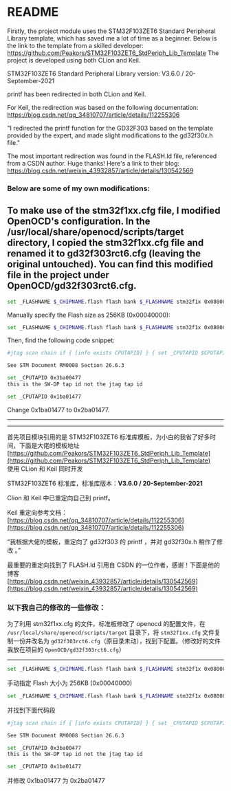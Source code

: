 # README

Firstly, the project module uses the STM32F103ZET6 Standard Peripheral Library template, which has saved me a lot of time as a beginner. Below is the link to the template from a skilled developer:
https://github.com/Peakors/STM32F103ZET6_StdPeriph_Lib_Template
The project is developed using both CLion and Keil.

STM32F103ZET6 Standard Peripheral Library version: V3.6.0 / 20-September-2021

printf has been redirected in both CLion and Keil.

For Keil, the redirection was based on the following documentation:
https://blog.csdn.net/qq_34810707/article/details/112255306

"I redirected the printf function for the GD32F303 based on the template provided by the expert, and made slight modifications to the gd32f30x.h file."

The most important redirection was found in the FLASH.ld file, referenced from a CSDN author. Huge thanks! Here's a link to their blog:
https://blog.csdn.net/weixin_43932857/article/details/130542569

### Below are some of my own modifications:

To make use of the stm32f1xx.cfg file, I modified OpenOCD's configuration. In the /usr/local/share/openocd/scripts/target directory, I copied the stm32f1xx.cfg file and renamed it to gd32f303rct6.cfg (leaving the original untouched). You can find this modified file in the project under OpenOCD/gd32f303rct6.cfg.
---

```bash
set _FLASHNAME $_CHIPNAME.flash flash bank $_FLASHNAME stm32f1x 0x08000000 $_FLASH_SIZE 0 0 $_TARGETNAME
```
Manually specify the Flash size as 256KB (0x00040000):
```bash
set _FLASHNAME $_CHIPNAME.flash flash bank $_FLASHNAME stm32f1x 0x08000000 0x00040000 0 0 $_TARGETNAME
```
Then, find the following code snippet:
```bash
#jtag scan chain if { [info exists CPUTAPID] } { set _CPUTAPID $CPUTAPID } else { if { [using_jtag] } {

See STM Document RM0008 Section 26.6.3

set _CPUTAPID 0x3ba00477
this is the SW-DP tap id not the jtag tap id

set _CPUTAPID 0x1ba01477
```
Change 0x1ba01477 to 0x2ba01477.

---
---

首先项目模块引用的是 STM32F103ZET6 标准库模板，为小白的我省了好多时间，下面是大佬的模板地址  
[https://github.com/Peakors/STM32F103ZET6_StdPeriph_Lib_Template](https://github.com/Peakors/STM32F103ZET6_StdPeriph_Lib_Template)  
使用 CLion 和 Keil 同时开发

STM32F103ZET6 标准库，标准库版本：**V3.6.0 / 20-September-2021**

Clion 和 Keil 中已重定向自己到 printf。

Keil 重定向参考文档：[https://blog.csdn.net/qq_34810707/article/details/112255306](https://blog.csdn.net/qq_34810707/article/details/112255306)

“我根据大佬的模板，重定向了 gd32f303 的 printf ，并对 gd32f30x.h 稍作了修改 。”

最重要的重定向找到了 FLASH.ld 引用自 CSDN 的一位作者，感谢！下面是他的博客  
[https://blog.csdn.net/weixin_43932857/article/details/130542569](https://blog.csdn.net/weixin_43932857/article/details/130542569)

### 以下我自己的修改的一些修改：

为了利用 stm32f1xx.cfg 的文件，标准板修改了 openocd 的配置文件，在 `/usr/local/share/openocd/scripts/target` 目录下，将 `stm32f1xx.cfg` 文件复制一份并改名为 `gd32f303rct6.cfg`（原目录未动），找到下配置。（修改好的文件我放在项目的 `OpenOCD/gd32f303rct6.cfg`）

---

```bash
set _FLASHNAME $_CHIPNAME.flash flash bank $_FLASHNAME stm32f1x 0x08000000 $_FLASH_SIZE 0 0 $_TARGETNAME
```
手动指定 Flash 大小为 256KB (0x00040000)
```bash
set _FLASHNAME $_CHIPNAME.flash flash bank $_FLASHNAME stm32f1x 0x08000000 0x00040000 0 0 $_TARGETNAME
```
并找到下面代码段
```bash
#jtag scan chain if { [info exists CPUTAPID] } { set _CPUTAPID $CPUTAPID } else { if { [using_jtag] } {

See STM Document RM0008 Section 26.6.3

set _CPUTAPID 0x3ba00477
this is the SW-DP tap id not the jtag tap id

set _CPUTAPID 0x1ba01477
```
并修改 0x1ba01477 为 0x2ba01477